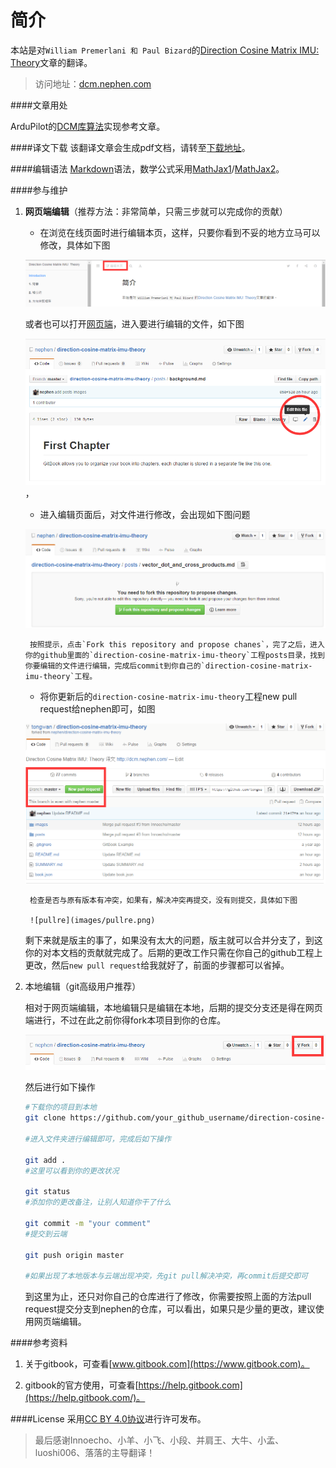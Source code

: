 # 简介

本站是对`William Premerlani 和 Paul Bizard`的[Direction Cosine Matrix IMU: Theory](http://api.ning.com/files/BhCgAMpEVgsY6Ag26S3qH9M-vAfI5HDYJWywCrNw5DC5iVUJ8EZMlcymLZ-6A6EaRCl82BVEl-7lwLa8E-z8QedqzNfL-ji1/DCMDraft2.pdf)文章的翻译。

>访问地址：[dcm.nephen.com](http://dcm.nephen.com/)
  
####文章用处

ArduPilot的[DCM库算法](https://github.com/ArduPilot/ardupilot/blob/master/libraries/AP_AHRS/AP_AHRS_DCM.cpp#L269)实现参考文章。

####译文下载
该翻译文章会生成pdf文档，请转至[下载地址](https://www.gitbook.com/download/pdf/book/nephen/direction-cosine-matrix-imu-theory)。
  
####编辑语法
  [Markdown](http://wowubuntu.com/markdown/)语法，数学公式采用[MathJax1](http://iori.sinaapp.com/17.html/comment-page-1?replytocom=2)/[MathJax2](http://mlworks.cn/posts/introduction-to-mathjax-and-latex-expression/)。

####参与维护

1. **网页端编辑**（推荐方法：非常简单，只需三步就可以完成你的贡献）

    - 在浏览在线页面时进行编辑本页，这样，只要你看到不妥的地方立马可以修改，具体如下图

    ![editpage](images/editpage.png)

    或者也可以打开[网页端](https://github.com/nephen/direction-cosine-matrix-imu-theory)，进入要进行编辑的文件，如下图

    ![editgithub](images/editgithub.png)，

    - 进入编辑页面后，对文件进行修改，会出现如下图问题

    ![issue1](images/issue1.png)

    	按照提示，点击`Fork this repository and propose chanes`，完了之后，进入你的github里面的`direction-cosine-matrix-imu-theory`工程posts目录，找到你要编辑的文件进行编辑，完成后commit到你自己的`direction-cosine-matrix-imu-theory`工程。

    - 将你更新后的`direction-cosine-matrix-imu-theory`工程new pull request给nephen即可，如图

    ![issue2](images/issue2.png)

    	检查是否与原有版本有冲突，如果有，解决冲突再提交，没有则提交，具体如下图

    	![pullre](images/pullre.png)

    剩下来就是版主的事了，如果没有太大的问题，版主就可以合并分支了，到这你的对本文档的贡献就完成了。后期的更改工作只需在你自己的github工程上更改，然后`new pull request`给我就好了，前面的步骤都可以省掉。

2. 本地编辑（git高级用户推荐）

	相对于网页端编辑，本地编辑只是编辑在本地，后期的提交分支还是得在网页端进行，不过在此之前你得fork本项目到你的仓库。

	![fork](images/fork.png)

	然后进行如下操作
	
	```sh
	#下载你的项目到本地
	git clone https://github.com/your_github_username/direction-cosine-matrix-imu-theory.git

	#进入文件夹进行编辑即可，完成后如下操作

	git add .
	#这里可以看到你的更改状况

	git status
	#添加你的更改备注，让别人知道你干了什么

	git commit -m "your comment"
	#提交到云端

	git push origin master
	
	#如果出现了本地版本与云端出现冲突，先git pull解决冲突，再commit后提交即可
	```
	到这里为止，还只对你自己的仓库进行了修改，你需要按照上面的方法pull request提交分支到nephen的仓库，可以看出，如果只是少量的更改，建议使用网页端编辑。
    
####参考资料

1. 关于gitbook，可查看[www.gitbook.com](https://www.gitbook.com)。

2. gitbook的官方使用，可查看[https://help.gitbook.com](https://help.gitbook.com/)。


####License
采用[CC BY 4.0协议](https://creativecommons.org/licenses/by/4.0/)进行许可发布。

>最后感谢Innoecho、小羊、小飞、小段、并肩王、大牛、小孟、luoshi006、落落的主导翻译！